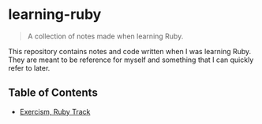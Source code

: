 # learning-ruby

> A collection of notes made when learning Ruby.

This repository contains notes and code written when I was learning Ruby. They are meant to be reference for myself and something that I can quickly refer to later.

## Table of Contents

* [Exercism, Ruby Track](./exercism)

